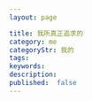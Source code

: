 ```yaml
---
layout: page

title: 我所真正追求的
category: me
categoryStr: 我的
tags:
keywords:
description:
published:  false
---
```


